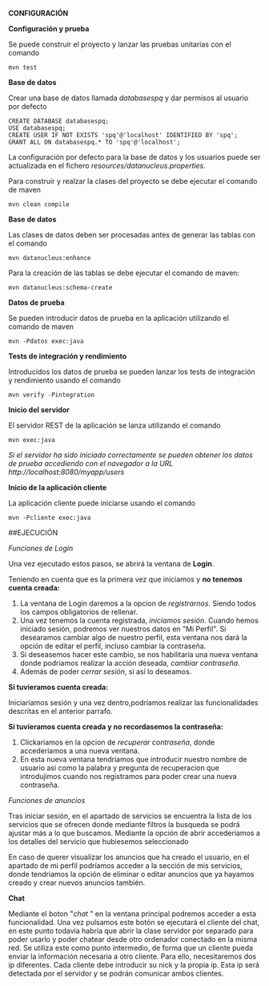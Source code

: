 **CONFIGURACIÓN**

**Configuración y prueba**

Se puede construir el proyecto y lanzar las pruebas unitarias con el comando

```
mvn test
```

**Base de datos**

Crear una base de datos llamada *databasespq* y dar permisos al usuario por defecto


```
CREATE DATABASE databasespq;
USE databasespq;
CREATE USER IF NOT EXISTS 'spq'@'localhost' IDENTIFIED BY 'spq';
GRANT ALL ON databasespq.* TO 'spq'@'localhost';
```

La configuración por defecto para la base de datos y los usuarios puede ser actualizada en el fichero *resources/datanucleus.properties*.

Para construir y realzar la clases del proyecto se debe ejecutar el comando de maven

```
mvn clean compile
```


**Base de datos**

Las clases de datos deben ser procesadas antes de generar las tablas con el comando

```
mvn datanucleus:enhance
```

Para la creación de las tablas se debe ejecutar el comando de maven:

```
mvn datanucleus:schema-create
```

**Datos de prueba**

Se pueden introducir datos de prueba en la aplicación utilizando el comando de maven

```
mvn -Pdatos exec:java
```

**Tests de integración y rendimiento**

Introducidos los datos de prueba se pueden lanzar los tests de integración y rendimiento usando el comando

```
mvn verify -Pintegration
```

**Inicio del servidor**

El servidor REST de la aplicación se lanza utilizando el comando

```
mvn exec:java
```

*Si el servidor ha sido iniciado correctamente se pueden obtener los datos de prueba accediendo con el navegador a la URL http://localhost:8080/myapp/users*

**Inicio de la aplicación cliente**

La aplicación cliente puede iniciarse usando el comando

```
mvn -Pcliente exec:java
```

##EJECUCIÓN

*Funciones de Login*

Una vez ejecutado estos pasos, se abrirá la ventana de **Login**. 

Teniendo en cuenta que es la primera vez que iniciamos y **no tenemos cuenta creada:**

1. La ventana de Login daremos a la opcion de *registrarnos*. Siendo todos los campos obligatorios de rellenar. 
2. Una vez tenemos la cuenta registrada, *iniciamos sesión*. Cuando hemos iniciado sesión, podremos ver nuestros datos en "Mi Perfil".
Si desearamos cambiar algo de nuestro perfil, esta ventana nos dará la opción de editar el perfil, incluso cambiar la contraseña. 
3. Si deseasemos hacer este cambio, se nos habilitaría una nueva ventana donde podriamos realizar la acción deseada, *cambiar contraseña*. 
4. Además de poder *cerrar sesión*, si así lo deseamos. 

**Si tuvieramos cuenta creada:**

Iniciariamos sesión y una vez dentro,podríamos realizar las funcionalidades descritas
en el anterior parrafo.

**Si tuvieramos cuenta creada y no recordasemos la contraseña:**

1. Clickariamos en la opcion de *recuperar contraseña*, donde accederiamos a una nueva ventana. 
2. En esta nueva ventana tendriamos que introducir nuestro nombre de usuario asi como la palabra y 
pregunta de recuperacion que introdujimos cuando nos registramos para poder crear una nueva contraseña.


*Funciones de anuncios*

Tras iniciar sesión, en el apartado de servicios se encuentra la lista de los servicios que se ofrecen
donde mediante filtros la busqueda se podrá ajustar más a lo que buscamos. Mediante la opción de abrir
accederiamos a los detalles del servicio que hubiesemos seleccionado

En caso de querer visualizar los anuncios que ha creado el usuario, en el apartado de mi perfil 
podríamos acceder a la sección de mis servicios, donde tendriamos la opción de eliminar o editar 
anuncios que ya hayamos creado y crear nuevos anuncios también.

**Chat**

Mediante el boton "*chat* " en la ventana principal podremos acceder a esta funcionalidad. Una vez pulsamos este botón se ejecutará el cliente del chat, en este punto todavía habría que abrir la clase servidor por separado para poder usarlo y poder chatear desde otro ordenador conectado en la misma red. 
Se utiliza este como punto intermedio, de forma que un cliente pueda enviar la información necesaria a otro cliente. Para ello, 
necesitaremos dos ip diferentes. Cada cliente debe introducir su nick y la propia ip. Esta ip será detectada por el servidor y se podrán comunicar ambos clientes.
